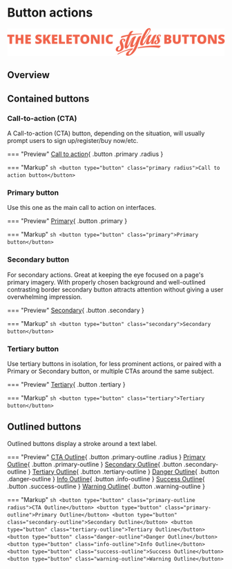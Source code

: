 # Button actions

![Banner representing the Skeletonic Stylus Buttons](../assets/skeletonic-stylus-buttons.svg)

## Overview

## Contained buttons

### Call-to-action (CTA)

A Call-to-action (CTA) button, depending on the situation, will usually prompt users to sign up/register/buy now/etc.

=== "Preview"
    [Call to action](https://skeletonic.io){ .button .primary .radius }

=== "Markup"
    ```sh
    <button type="button" class="primary radius">Call to action button</button>
    ```

### Primary button

Use this one as the main call to action on interfaces.

=== "Preview"
    [Primary](https://skeletonic.io){ .button .primary }

=== "Markup"
    ```sh
    <button type="button" class="primary">Primary button</button>
    ```

### Secondary button

For secondary actions. Great at keeping the eye focused on a page's primary imagery. With properly chosen background and well-outlined contrasting border secondary button attracts attention without giving a user overwhelming impression.

=== "Preview"
    [Secondary](https://skeletonic.io){ .button .secondary }

=== "Markup"
    ```sh
    <button type="button" class="secondary">Secondary button</button>
    ```

### Tertiary button

Use tertiary buttons in isolation, for less prominent actions, or paired with a Primary or Secondary button, or multiple CTAs around the same subject.

=== "Preview"
    [Tertiary](https://skeletonic.io){ .button .tertiary }

=== "Markup"
    ```sh
    <button type="button" class="tertiary">Tertiary button</button>
    ```

## Outlined buttons

Outlined buttons display a stroke around a text label.

=== "Preview"
    [CTA Outline](https://skeletonic.io){ .button .primary-outline .radius }
    [Primary Outline](https://skeletonic.io){ .button .primary-outline }
    [Secondary Outline](https://skeletonic.io){ .button .secondary-outline }
    [Tertiary Outline](https://skeletonic.io){ .button .tertiary-outline }
    [Danger Outline](https://skeletonic.io){ .button .danger-outline }
    [Info Outline](https://skeletonic.io){ .button .info-outline }
    [Success Outline](https://skeletonic.io){ .button .success-outline }
    [Warning Outline](https://skeletonic.io){ .button .warning-outline }

=== "Markup"
    ```sh
    <button type="button" class="primary-outline radius">CTA Outline</button>
    <button type="button" class="primary-outline">Primary Outline</button>
    <button type="button" class="secondary-outline">Secondary Outline</button>
    <button type="button" class="tertiary-outline">Tertiary Outline</button>
    <button type="button" class="danger-outline">Danger Outline</button>
    <button type="button" class="info-outline">Info Outline</button>
    <button type="button" class="success-outline">Success Outline</button>
    <button type="button" class="warning-outline">Warning Outline</button>
    ```
